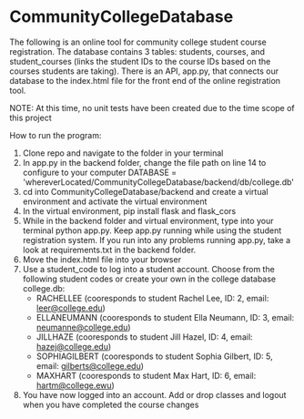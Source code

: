 # CommunityCollegeDatabase
The following is an online tool for community college student course registration. The database contains 3 tables: students, courses, and student_courses (links the student IDs to the course IDs based on the courses students are taking). There is an API, app.py, that connects our database to the index.html file for the front end of the online registration tool.

NOTE: At this time, no unit tests have been created due to the time scope of this project

How to run the program:
1) Clone repo and navigate to the folder in your terminal
2) In app.py in the backend folder, change the file path on line 14 to configure to your computer
DATABASE = 'whereverLocated/CommunityCollegeDatabase/backend/db/college.db'
3) cd into CommunityCollegeDatabase/backend and create a virtual environment and activate the virtual environment
4) In the virtual environment, pip install flask and flask_cors
5) While in the backend folder and virtual environment, type into your terminal python app.py. Keep app.py running while using the student registration system. If you run into any problems running app.py, take a look at requirements.txt in the backend folder.
6) Move the index.html file into your browser
7) Use a student_code to log into a student account. 
Choose from the following student codes or create your own in the college database college.db:
    - RACHELLEE (cooresponds to student Rachel Lee, ID: 2, email: leer@college.edu)
    - ELLANEUMANN (cooresponds to student Ella Neumann, ID: 3, email: neumanne@college.edu)
    - JILLHAZE (cooresponds to student Jill Hazel, ID: 4, email: hazej@college.edu)
    - SOPHIAGILBERT (cooresponds to student Sophia Gilbert, ID: 5, email: gilberts@college.edu)
    - MAXHART (cooresponds to student Max Hart, ID: 6, email: hartm@college.ewu)
8) You have now logged into an account. Add or drop classes and logout when you have completed the course changes

